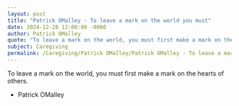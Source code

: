 ```yaml
---
layout: post
title: "Patrick OMalley - To leave a mark on the world you must"
date: 2024-12-28 12:00:00 -0000
author: Patrick OMalley
quote: "To leave a mark on the world, you must first make a mark on the hearts of others."
subject: Caregiving
permalink: /Caregiving/Patrick OMalley/Patrick OMalley - To leave a mark on the world you must
---
```


To leave a mark on the world, you must first make a mark on the hearts of others.

- Patrick OMalley
